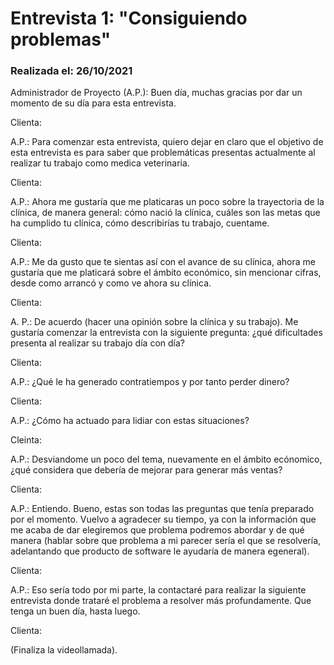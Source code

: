 # Entrevista 1: "Consiguiendo problemas"

### Realizada el: 26/10/2021          

Administrador de Proyecto (A.P.): Buen día, muchas gracias por dar un momento de su día para esta entrevista.

Clienta:

A.P.: Para comenzar esta entrevista, quiero dejar en claro que el objetivo de esta entrevista es para saber que problemáticas presentas actualmente al realizar tu trabajo como medica veterinaria.

Clienta:

A.P.: Ahora me gustaría que me platicaras un poco sobre la trayectoria de la clínica, de manera general: cómo nació la clínica, cuáles son las metas que ha cumplido tu clínica, cómo describirías tu trabajo, cuentame.

Clienta:

A.P.: Me da gusto que te sientas así con el avance de su clínica, ahora me gustaría que me platicará sobre el ámbito económico, sin mencionar cifras, desde como arrancó y como ve ahora su clínica.

Clienta:

A. P.: De acuerdo (hacer una opinión sobre la clínica y su trabajo). Me gustaría comenzar la entrevista con la siguiente pregunta: ¿qué dificultades presenta al realizar su trabajo día con día?

Clienta:

A.P.: ¿Qué le ha generado contratiempos y por tanto perder dinero?

Clienta:

A.P.: ¿Cómo ha actuado para lidiar con estas situaciones?

Cleinta: 

A.P.: Desviandome un poco del tema, nuevamente en el ámbito ecónomico, ¿qué considera que debería de mejorar para generar más ventas?

Clienta: 

A.P.: Entiendo. Bueno, estas son todas las preguntas que tenía preparado por el momento. Vuelvo a agradecer su tiempo, ya con la información que me acaba de dar elegiremos que problema podremos abordar y de qué manera (hablar sobre que problema a mi parecer sería el que se resolvería, adelantando que producto de software le ayudaría de manera egeneral).

Clienta:

A.P.: Eso sería todo por mi parte, la contactaré para realizar la siguiente entrevista donde trataré el problema a resolver más profundamente. Que tenga un buen día, hasta luego.

Clienta: 

(Finaliza la videollamada).